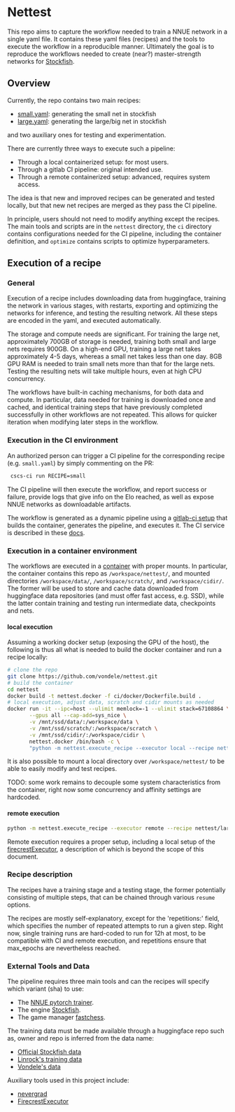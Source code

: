 # Nettest

This repo aims to capture the workflow needed to train a NNUE network in a
single yaml file. It contains these yaml files (recipes) and the tools to
execute the workflow in a reproducible manner. Ultimately the goal is to
reproduce the workflows needed to create (near?) master-strength networks for
[Stockfish](https://github.com/official-stockfish/Stockfish).

## Overview

Currently, the repo contains two main recipes:

* [small.yaml](small.yaml): generating the small net in stockfish
* [large.yaml](large.yaml): generating the large/big net in stockfish

and two auxiliary ones for testing and experimentation.

There are currently three ways to execute such a pipeline:

* Through a local containerized setup: for most users.
* Through a gitlab CI pipeline: original intended use.
* Through a remote containerized setup: advanced, requires system access.

The idea is that new and improved recipes can be generated and tested locally,
but that new net recipes are merged as they pass the CI pipeline.

In principle, users should not need to modify anything except the recipes.
The main tools and scripts are in the `nettest` directory, the `ci` directory
contains configurations needed for the CI pipeline, including the container
definition, and `optimize` contains scripts to optimize hyperparameters.

## Execution of a recipe

### General

Execution of a recipe includes downloading data from huggingface, training the
network in various stages, with restarts, exporting and optimizing the networks
for inference, and testing the resulting network. All these steps are encoded
in the yaml, and executed automatically.

The storage and compute needs are significant. For training the large net,
approximately 700GB of storage is needed, training both small and large nets
requires 900GB. On a high-end GPU, training a large net takes approximately 4-5
days, whereas a small net takes less than one day. 8GB GPU RAM is needed to
train small nets more than that for the large nets. Testing the resulting nets
will take multiple hours, even at high CPU concurrency.

The workflows have built-in caching mechanisms, for both data and compute. In
particular, data needed for training is downloaded once and cached, and
identical training steps that have previously completed successfully in other
workflows are not repeated. This allows for quicker iteration when modifying
later steps in the workflow.

### Execution in the CI environment

An authorized person can trigger a CI pipeline for the corresponding recipe
(e.g. `small.yaml`) by simply commenting on the PR:

```txt
 cscs-ci run RECIPE=small
```

The CI pipeline will then execute the workflow, and report success or failure,
provide logs that give info on the Elo reached, as well as expose NNUE networks
as downloadable artifacts.

The workflow is generated as a dynamic pipeline using a [gitlab-ci
setup](ci/cscs.yml) that builds the container, generates the pipeline, and
executes it. The CI service is described in these [docs](https://docs.cscs.ch/services/cicd/).

### Execution in a container environment

The workflows are executed in a [container](ci/docker/Dockerfile.build) with
proper mounts. In particular, the container contains this repo as
`/workspace/nettest/`, and mounted directories `/workspace/data/`,
`/workspace/scratch/`, and `/workspace/cidir/`. The former will be used to store
and cache data downloaded from huggingface data repositories (and must offer
fast access, e.g. SSD), while the latter contain training and testing run
intermediate data, checkpoints and nets.

#### local execution

Assuming a working docker setup (exposing the GPU of the host), the following
is thus all what is needed to build the docker container and run a recipe
locally:

```bash
# clone the repo
git clone https://github.com/vondele/nettest.git
# build the container
cd nettest
docker build -t nettest.docker -f ci/docker/Dockerfile.build .
# local execution, adjust data, scratch and cidir mounts as needed
docker run -it --ipc=host --ulimit memlock=-1 --ulimit stack=67108864 \
       --gpus all --cap-add=sys_nice \
       -v /mnt/ssd/data/:/workspace/data \
       -v /mnt/ssd/scratch/:/workspace/scratch \
       -v /mnt/ssd/cidir/:/workspace/cidir \
       nettest.docker /bin/bash -c \
       "python -m nettest.execute_recipe --executor local --recipe nettest/testing.yaml"
```

It is also possible to mount a local directory over `/workspace/nettest/` to be
able to easily modify and test recipes.

TODO: some work remains to decouple some system characteristics from the
container, right now some concurrency and affinity settings are hardcoded.

#### remote execution

```bash
python -m nettest.execute_recipe --executor remote --recipe nettest/large.yaml
```

Remote execution requires a proper setup, including a
local setup of the
[firecrestExecutor](https://github.com/vondele/firecrest-executor), a
description of which is beyond the scope of this document.

### Recipe description

The recipes have a training stage and a testing stage, the former potentially
consisting of multiple steps, that can be chained through various `resume`
options.

The recipes are mostly self-explanatory, except for the 'repetitions:' field,
which specifies the number of repeated attempts to run a given step. Right now,
single training runs are hard-coded to run for 12h at most, to be compatible with CI
and remote execution, and repetitions ensure that max_epochs are nevertheless
reached.

### External Tools and Data

The pipeline requires three main tools and can the recipes will specify which
variant (sha) to use:

* The [NNUE pytorch trainer](https://github.com/official-stockfish/nnue-pytorch).
* The engine [Stockfish](https://github.com/official-stockfish/Stockfish).
* The game manager [fastchess](https://github.com/Disservin/fastchess).

The training data must be made available through a huggingface repo such as,
owner and repo is inferred from the data name:

* [Official Stockfish data](https://huggingface.co/datasets/official-stockfish/)
* [Linrock's training data](https://huggingface.co/datasets/linrock/)
* [Vondele's data](https://huggingface.co/datasets/vondele/)

Auxiliary tools used in this project include:

* [nevergrad](https://github.com/FacebookResearch/Nevergrad)
* [FirecrestExecutor](https://github.com/vondele/firecrest-executor)
